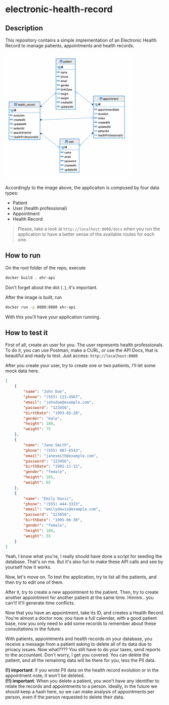 # electronic-health-record

## Description
This repository contains a simple implementation of an Electronic Health Record to manage patients, appointments and health records.

<img src="docs/images/ER Diagram.png" data-canonical-src="docs/images/ER Diagram.png" width="400" height="400" />

Accordingly to the image above, the applicaiton is composed by four data types:
- Patient
- User (health professional)
- Appointment
- Health Record

> Please, take a look at `http://localhost:8080/docs` when you run the application to have a better sense of the available routes for each one.



## How to run
On the root folder of the repo, execute
```bash
docker build . ehr-api
```

Don't forget about the dot (`.`), it's important.

After the image is built, run
```bash
docker run -p 8080:8080 ehr-api
```

With this you'll have your application running.


## How to test it
First of all, create an user for you. The user represents health professionals. To do it, you can use Postman, make a CURL, or use the API Docs, that is beautiful and ready to test. Just access:
`http://localhost:8080`

After you create your user, try to create one or two patients, I'll let some mock data here.

```JSON
[
    {
        "name": "John Doe",
        "phone": "(555) 123-4567",
        "email": "johndoe@example.com",
        "password": "123456",
        "birthDate": "1993-05-28",
        "gender": "male",
        "height": 180,
        "weight": 75
    },
    {
        "name": "Jane Smith",
        "phone": "(555) 987-6543",
        "email": "janesmith@example.com",
        "password": "123456",
        "birthDate": "1992-11-15",
        "gender": "female",
        "height": 165,
        "weight": 65
    },
    {
        "name": "Emily Davis",
        "phone": "(555) 444-3333",
        "email": "emilydavis@example.com",
        "password": "123456",
        "birthDate": "1995-06-30",
        "gender": "female",
        "height": 160,
        "weight": 55
    }
]
```

Yeah, I know what you're, I really should have done a script for seeding the database. That's on me. But it's also fun to make these API calls and see by yourself how it works.

Now, let's move on. To test the application, try to list all the patients, and then try to edit one of them.

After it, try to create a new appointment to the patient. Then, try to create another appointment for another patient at the same time. Hmmm.. you can't! It'll generate time conflicts.

Now that you have an appointment, take its ID, and creates a Health Record. You're almost a doctor now, you have a full calendar, with a good patient base, now you only need to add some records to remember about these consultations in the future.

With patients, appointments and health records on your database, you receive a message from a patient asking to delete all of its data due to privacy issues. Now what???? You still have to do your taxes, send reports to the accountant. Don't worry, I get you covered. You can delete the patient, and all the remaining data will be there for you, less the PII data. 

**(!) important**: if you wrote PII data on the health record evolution or in the appointment note, it won't be deleted. 
<br>
**(!!) important**: When you delete a patient, you won't have any identifier to relate the records and appointments to a person. Ideally, in the future we should keep a hash here, so we can make analysis of appointments per person, even if the person requested to delete their data.